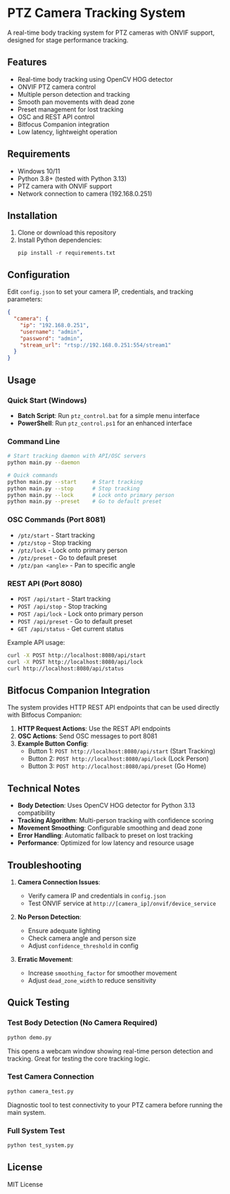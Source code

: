 # PTZ Camera Tracking System

A real-time body tracking system for PTZ cameras with ONVIF support, designed for stage performance tracking.

## Features

- Real-time body tracking using OpenCV HOG detector
- ONVIF PTZ camera control
- Multiple person detection and tracking
- Smooth pan movements with dead zone
- Preset management for lost tracking
- OSC and REST API control
- Bitfocus Companion integration
- Low latency, lightweight operation

## Requirements

- Windows 10/11
- Python 3.8+ (tested with Python 3.13)
- PTZ camera with ONVIF support
- Network connection to camera (192.168.0.251)

## Installation

1. Clone or download this repository
2. Install Python dependencies:
   ```
   pip install -r requirements.txt
   ```

## Configuration

Edit `config.json` to set your camera IP, credentials, and tracking parameters:

```json
{
  "camera": {
    "ip": "192.168.0.251",
    "username": "admin",
    "password": "admin",
    "stream_url": "rtsp://192.168.0.251:554/stream1"
  }
}
```

## Usage

### Quick Start (Windows)
- **Batch Script**: Run `ptz_control.bat` for a simple menu interface
- **PowerShell**: Run `ptz_control.ps1` for an enhanced interface

### Command Line
```bash
# Start tracking daemon with API/OSC servers
python main.py --daemon

# Quick commands
python main.py --start     # Start tracking
python main.py --stop      # Stop tracking  
python main.py --lock      # Lock onto primary person
python main.py --preset    # Go to default preset
```

### OSC Commands (Port 8081)
- `/ptz/start` - Start tracking
- `/ptz/stop` - Stop tracking
- `/ptz/lock` - Lock onto primary person
- `/ptz/preset` - Go to default preset
- `/ptz/pan <angle>` - Pan to specific angle

### REST API (Port 8080)
- `POST /api/start` - Start tracking
- `POST /api/stop` - Stop tracking
- `POST /api/lock` - Lock onto primary person
- `POST /api/preset` - Go to default preset
- `GET /api/status` - Get current status

Example API usage:
```bash
curl -X POST http://localhost:8080/api/start
curl -X POST http://localhost:8080/api/lock
curl http://localhost:8080/api/status
```

## Bitfocus Companion Integration

The system provides HTTP REST API endpoints that can be used directly with Bitfocus Companion:

1. **HTTP Request Actions**: Use the REST API endpoints
2. **OSC Actions**: Send OSC messages to port 8081
3. **Example Button Config**:
   - Button 1: `POST http://localhost:8080/api/start` (Start Tracking)
   - Button 2: `POST http://localhost:8080/api/lock` (Lock Person)
   - Button 3: `POST http://localhost:8080/api/preset` (Go Home)

## Technical Notes

- **Body Detection**: Uses OpenCV HOG detector for Python 3.13 compatibility
- **Tracking Algorithm**: Multi-person tracking with confidence scoring
- **Movement Smoothing**: Configurable smoothing and dead zone
- **Error Handling**: Automatic fallback to preset on lost tracking
- **Performance**: Optimized for low latency and resource usage

## Troubleshooting

1. **Camera Connection Issues**: 
   - Verify camera IP and credentials in `config.json`
   - Test ONVIF service at `http://[camera_ip]/onvif/device_service`

2. **No Person Detection**:
   - Ensure adequate lighting
   - Check camera angle and person size
   - Adjust `confidence_threshold` in config

3. **Erratic Movement**:
   - Increase `smoothing_factor` for smoother movement
   - Adjust `dead_zone_width` to reduce sensitivity

## Quick Testing

### Test Body Detection (No Camera Required)
```bash
python demo.py
```
This opens a webcam window showing real-time person detection and tracking. Great for testing the core tracking logic.

### Test Camera Connection
```bash
python camera_test.py
```
Diagnostic tool to test connectivity to your PTZ camera before running the main system.

### Full System Test
```bash
python test_system.py
```

## License

MIT License